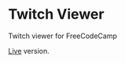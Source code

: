 # Twitch Viewer

Twitch viewer for FreeCodeCamp

[Live](https://azdanov.github.io/TwitchViewer/) version.